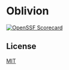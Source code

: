 # Oblivion

[![OpenSSF Scorecard](https://api.securityscorecards.dev/projects/github.com/mateonunez/oblivion/badge)](https://api.securityscorecards.dev/projects/github.com/mateonunez/oblivion)

## License

[MIT](MIT)

